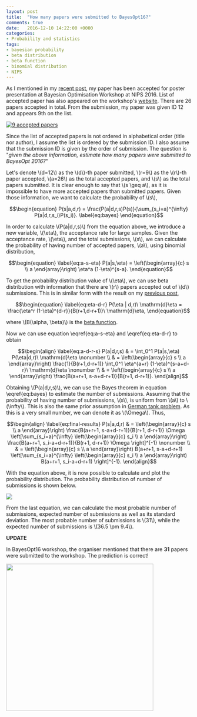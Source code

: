 ```yaml
---
layout: post
title:  "How many papers were submitted to BayesOpt16?"
comments: true
date:   2016-12-10 14:22:00 +0000
categories:
- Probability and statistics
tags:
- bayesian probability
- beta distribution
- beta function
- binomial distribution
- NIPS
---
```


As I mentioned in my [recent post](http://sp.mfkasim.com/2016/11/15/my-paper-at-nips-workshop-on-bayesian-optimization/),
my paper has been accepted for poster presentation at Bayesian Optimisation Workshop at NIPS 2016.
List of accepted paper has also appeared on the workshop's [website](https://bayesopt.github.io/accepted.html).
There are 26 papers accepted in total.
From the submission, my paper was given ID 12 and appears 9th on the list.

<a href="{{ site.baseurl }}/assets/accepted-papers.png"><img title="9 accepted papers" src="{{ site.baseurl }}/assets/accepted-papers.png"/></a>

Since the list of accepted papers is not ordered in alphabetical order (title nor author), I assume the list is ordered by
the submission ID.
I also assume that the submission ID is given by the order of submission.
The question is "*given the above information, estimate how many papers were submitted to BayesOpt 2016?*"

Let's denote \\(d=12\\) as the \\(d\\)-th paper submitted, \\(r=9\\) as the \\(r\\)-th paper accepted, \\(a=26\\) as the total accepted papers,
and \\(s\\) as the total papers submitted. It is clear enough to say that \\(s \geq a\\), as it is impossible to have more accepted papers than submitted papers.
Given those information, we want to calculate the probability of \\(s\\),

$$\begin{equation}
P(s|a,d,r) = \frac{P(a|d,r,s)P(s)}{\sum_{s_i=a}^{\infty} P(a|d,r,s_i)P(s_i)}.
\label{eq:bayes}
\end{equation}$$

In order to calculate \\(P(a|d,r,s)\\) from the equation above, we introduce a new variable, \\(\eta\\), the acceptance rate for large samples.
Given the acceptance rate, \\(\eta\\), and the total submissions, \\(s\\), we can calculate the probability of having number of accepted papers, \\(a\\), using binomial distribution,

$$\begin{equation}
\label{eq:a-s-eta}
P(a|s,\eta) = \left(\begin{array}{c} s \\ a \end{array}\right) \eta^a (1-\eta)^{s-a}.
\end{equation}$$

To get the probability distribution value of \\(\eta\\), we can use beta distribution with information that there are \\(r\\) papers accepted out of \\(d\\) submissions.
This is in similar form with the result on my [previous post](http://sp.mfkasim.com/2016/10/21/what-is-the-chance-ahok-wins-the-election-in-one-round/),

$$\begin{equation}
\label{eq:eta-d-r}
P(\eta | d,r)\ \mathrm{d}\eta = \frac{\eta^r (1-\eta)^{d-r}}{B(r+1,d-r+1)}\ \mathrm{d}\eta,
\end{equation}$$

where \\(B(\alpha, \beta)\\) is the [beta function](https://en.wikipedia.org/wiki/Beta_function).

Now we can use equation \eqref{eq:a-s-eta} and \eqref{eq:eta-d-r} to obtain

$$\begin{align}
\label{eq:a-d-r-s}
P(a|d,r,s) & = \int_0^1 P(a|s,\eta) P(\eta|d,r)\ \mathrm{d}\eta \nonumber \\
           & = \left(\begin{array}{c} s \\ a \end{array}\right) \frac{1}{B(r+1,d-r+1)} \int_0^1 \eta^{a+r} (1-\eta)^{s-a+d-r}\ \mathrm{d}\eta \nonumber \\
           & = \left(\begin{array}{c} s \\ a \end{array}\right) \frac{B(a+r+1, s-a+d-r+1)}{B(r+1, d-r+1)}.
\end{align}$$

Obtaining \\(P(a|d,r,s)\\), we can use the Bayes theorem in equation \eqref{eq:bayes} to estimate the number of submissions.
Assuming that the probability of having number of submissions, \\(s\\), is uniform from \\(a\\) to \\(\infty\\).
This is also the same prior assumption in [German tank problem](https://en.wikipedia.org/wiki/German_tank_problem).
As this is a very small number, we can denote it as \\(\Omega\\).
Thus,

$$\begin{align}
\label{eq:final-results}
P(s|a,d,r) & = \left(\begin{array}{c} s \\ a \end{array}\right) \frac{B(a+r+1, s-a+d-r+1)}{B(r+1, d-r+1)} \Omega
               \left[\sum_{s_i=a}^{\infty} \left(\begin{array}{c} s_i \\ a \end{array}\right) \frac{B(a+r+1, s_i-a+d-r+1)}{B(r+1, d-r+1)} \Omega \right]^{-1} \nonumber \\
           & = \left(\begin{array}{c} s \\ a \end{array}\right) B(a+r+1, s-a+d-r+1)
               \left[\sum_{s_i=a}^{\infty} \left(\begin{array}{c} s_i \\ a \end{array}\right) B(a+r+1, s_i-a+d-r+1) \right]^{-1}.
\end{align}$$

With the equation above, it is now possible to calculate and plot the probability distribution.
The probability distribution of number of submissions is shown below.

<a href="{{ site.baseurl }}/assets/submissions-probability.png"><img src="Probability distribution" src="{{ site.baseurl }}/assets/submissions-probability.png"/></a>

From the last equation, we can calculate the most probable number of submissions, expected number of submissions as well as its standard deviation.
The most probable number of submissions is \\(31\\), while the expected number of submissions is \\(36.5 \pm 9.4\\).

**UPDATE**

In BayesOpt16 workshop, the organiser mentioned that there are **31** papers were submitted to the workshop.
The prediction is correct!

<a href="{{ site.baseurl }}/assets/submitted-papers.jpg"><img src="Number of papers submitted" src="{{ site.baseurl }}/assets/submitted-papers.jpg" width="400"/></a>
